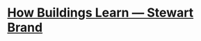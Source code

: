 # [How Buildings Learn — Stewart Brand](https://github.com/danritz/books/blob/master/How%20Buildings%20Learn.md)